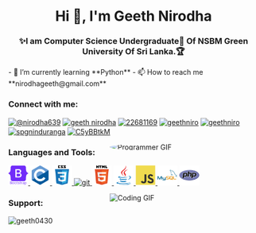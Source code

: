 <h1 align="center">Hi 👋, I'm Geeth Nirodha</h1>
<h3 align="center">✨I am Computer Science Undergraduate🎉 Of NSBM Green University Of Sri Lanka.🏆</h3>
- 🌱 I’m currently learning **Python**
- 📫 How to reach me **nirodhageeth@gmail.com**
<h3 align="left">Connect with me:</h3>
<p align="left">
<a href="https://twitter.com/@nirodha639" target="blank"><img align="center" src="https://raw.githubusercontent.com/rahuldkjain/github-profile-readme-generator/master/src/images/icons/Social/twitter.svg" alt="@nirodha639" height="30" width="40" /></a>
<a href="https://linkedin.com/in/geeth nirodha" target="blank"><img align="center" src="https://raw.githubusercontent.com/rahuldkjain/github-profile-readme-generator/master/src/images/icons/Social/linked-in-alt.svg" alt="geeth nirodha" height="30" width="40" /></a>
<a href="https://stackoverflow.com/users/22681169" target="blank"><img align="center" src="https://raw.githubusercontent.com/rahuldkjain/github-profile-readme-generator/master/src/images/icons/Social/stack-overflow.svg" alt="22681169" height="30" width="40" /></a>
<a href="https://fb.com/geethniro" target="blank"><img align="center" src="https://raw.githubusercontent.com/rahuldkjain/github-profile-readme-generator/master/src/images/icons/Social/facebook.svg" alt="geethniro" height="30" width="40" /></a>
<a href="https://instagram.com/geethniro" target="blank"><img align="center" src="https://raw.githubusercontent.com/rahuldkjain/github-profile-readme-generator/master/src/images/icons/Social/instagram.svg" alt="geethniro" height="30" width="40" /></a>
<a href="https://www.hackerrank.com/spgninduranga" target="blank"><img align="center" src="https://raw.githubusercontent.com/rahuldkjain/github-profile-readme-generator/master/src/images/icons/Social/hackerrank.svg" alt="spgninduranga" height="30" width="40" /></a>
<a href="https://discord.gg/C5yBBtkM" target="blank"><img align="center" src="https://raw.githubusercontent.com/rahuldkjain/github-profile-readme-generator/master/src/images/icons/Social/discord.svg" alt="C5yBBtkM" height="30" width="40" /></a>
</p>
<img src="https://cdn.dribbble.com/users/1162077/screenshots/3848914/programmer.gif" alt="Programmer GIF" width="300" style="border-radius: 50%;" align="right" />


<h3 align="left">Languages and Tools:</h3>
<p align="left"> <a href="https://getbootstrap.com" target="_blank" rel="noreferrer"> <img src="https://raw.githubusercontent.com/devicons/devicon/master/icons/bootstrap/bootstrap-plain-wordmark.svg" alt="bootstrap" width="40" height="40"/> </a> <a href="https://www.cprogramming.com/" target="_blank" rel="noreferrer"> <img src="https://raw.githubusercontent.com/devicons/devicon/master/icons/c/c-original.svg" alt="c" width="40" height="40"/> </a> <a href="https://www.w3schools.com/css/" target="_blank" rel="noreferrer"> <img src="https://raw.githubusercontent.com/devicons/devicon/master/icons/css3/css3-original-wordmark.svg" alt="css3" width="40" height="40"/> </a> <a href="https://git-scm.com/" target="_blank" rel="noreferrer"> <img src="https://www.vectorlogo.zone/logos/git-scm/git-scm-icon.svg" alt="git" width="40" height="40"/> </a> <a href="https://www.w3.org/html/" target="_blank" rel="noreferrer"> <img src="https://raw.githubusercontent.com/devicons/devicon/master/icons/html5/html5-original-wordmark.svg" alt="html5" width="40" height="40"/> </a> <a href="https://www.java.com" target="_blank" rel="noreferrer"> <img src="https://raw.githubusercontent.com/devicons/devicon/master/icons/java/java-original.svg" alt="java" width="40" height="40"/> </a> <a href="https://developer.mozilla.org/en-US/docs/Web/JavaScript" target="_blank" rel="noreferrer"> <img src="https://raw.githubusercontent.com/devicons/devicon/master/icons/javascript/javascript-original.svg" alt="javascript" width="40" height="40"/> </a> <a href="https://www.mysql.com/" target="_blank" rel="noreferrer"> <img src="https://raw.githubusercontent.com/devicons/devicon/master/icons/mysql/mysql-original-wordmark.svg" alt="mysql" width="40" height="40"/> </a> <a href="https://www.php.net" target="_blank" rel="noreferrer"> <img src="https://raw.githubusercontent.com/devicons/devicon/master/icons/php/php-original.svg" alt="php" width="40" height="40"/> </a> </p>
<img src="https://i.pinimg.com/originals/79/9e/0d/799e0d7779f6ea6c3a89885ff60c55af.gif" alt="Coding GIF" width="300" align="right" />
<h3 align="left">Support:</h3>
<p><a href="https://www.buymeacoffee.com/geeth0430"> <img align="left" src="https://cdn.buymeacoffee.com/buttons/v2/default-yellow.png" height="50" width="210" alt="geeth0430" /></a></p><br><br>
